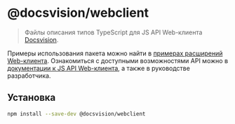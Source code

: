 # @docsvision/webclient

> Файлы описания типов TypeScript для JS API Web-клиента [Docsvision](https://docsvision.com).

Примеры использования пакета можно найти в [примерах расширений Web-клиента](https://github.com/DocsVision/WebClient-Samples). Ознакомиться с доступными возможностями API можно в [документации к JS API Web-клиента](https://github.com/DocsVision/WebClient-JsDocApi), а также в руководстве разработчика.

## Установка

```sh
npm install --save-dev @docsvision/webclient
```